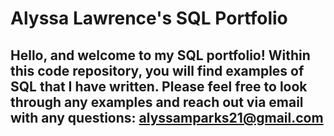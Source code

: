 # Alyssa Lawrence's SQL Portfolio

## Hello, and welcome to my SQL portfolio! Within this code repository, you will find examples of SQL that I have written. Please feel free to look through any examples and reach out via email with any questions: alyssamparks21@gmail.com
